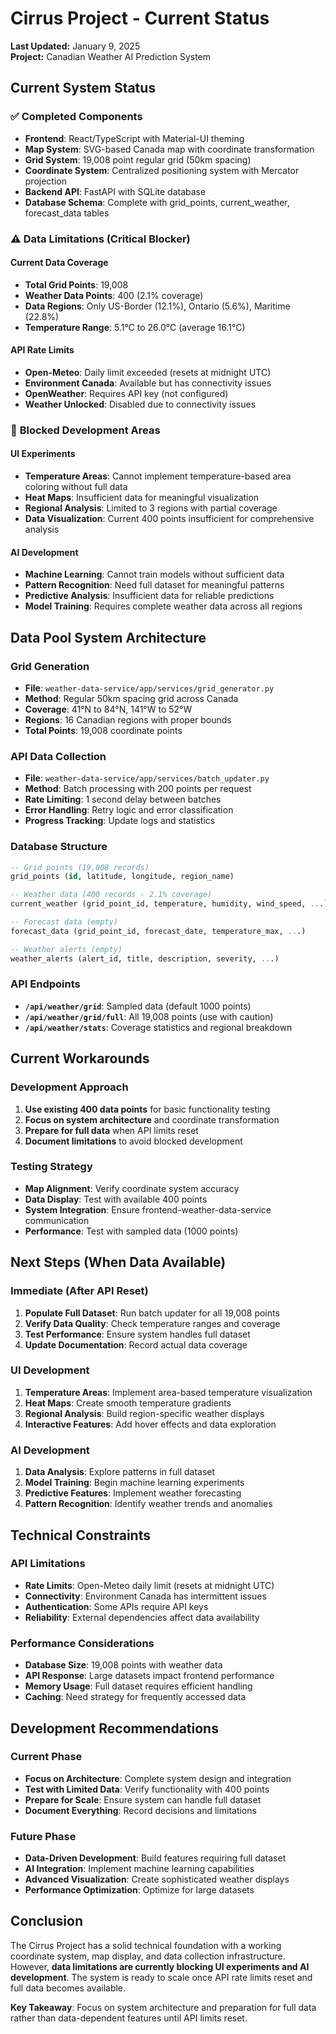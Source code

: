 # Cirrus Project - Current Status

**Last Updated:** January 9, 2025  
**Project:** Canadian Weather AI Prediction System  

## Current System Status

### ✅ **Completed Components**
- **Frontend**: React/TypeScript with Material-UI theming
- **Map System**: SVG-based Canada map with coordinate transformation
- **Grid System**: 19,008 point regular grid (50km spacing)
- **Coordinate System**: Centralized positioning system with Mercator projection
- **Backend API**: FastAPI with SQLite database
- **Database Schema**: Complete with grid_points, current_weather, forecast_data tables

### ⚠️ **Data Limitations (Critical Blocker)**

#### **Current Data Coverage**
- **Total Grid Points**: 19,008
- **Weather Data Points**: 400 (2.1% coverage)
- **Data Regions**: Only US-Border (12.1%), Ontario (5.6%), Maritime (22.8%)
- **Temperature Range**: 5.1°C to 26.0°C (average 16.1°C)

#### **API Rate Limits**
- **Open-Meteo**: Daily limit exceeded (resets at midnight UTC)
- **Environment Canada**: Available but has connectivity issues
- **OpenWeather**: Requires API key (not configured)
- **Weather Unlocked**: Disabled due to connectivity issues

### 🚫 **Blocked Development Areas**

#### **UI Experiments**
- **Temperature Areas**: Cannot implement temperature-based area coloring without full data
- **Heat Maps**: Insufficient data for meaningful visualization
- **Regional Analysis**: Limited to 3 regions with partial coverage
- **Data Visualization**: Current 400 points insufficient for comprehensive analysis

#### **AI Development**
- **Machine Learning**: Cannot train models without sufficient data
- **Pattern Recognition**: Need full dataset for meaningful patterns
- **Predictive Analysis**: Insufficient data for reliable predictions
- **Model Training**: Requires complete weather data across all regions

## Data Pool System Architecture

### **Grid Generation**
- **File**: `weather-data-service/app/services/grid_generator.py`
- **Method**: Regular 50km spacing grid across Canada
- **Coverage**: 41°N to 84°N, 141°W to 52°W
- **Regions**: 16 Canadian regions with proper bounds
- **Total Points**: 19,008 coordinate points

### **API Data Collection**
- **File**: `weather-data-service/app/services/batch_updater.py`
- **Method**: Batch processing with 200 points per request
- **Rate Limiting**: 1 second delay between batches
- **Error Handling**: Retry logic and error classification
- **Progress Tracking**: Update logs and statistics

### **Database Structure**
```sql
-- Grid points (19,008 records)
grid_points (id, latitude, longitude, region_name)

-- Weather data (400 records - 2.1% coverage)
current_weather (grid_point_id, temperature, humidity, wind_speed, ...)

-- Forecast data (empty)
forecast_data (grid_point_id, forecast_date, temperature_max, ...)

-- Weather alerts (empty)
weather_alerts (alert_id, title, description, severity, ...)
```

### **API Endpoints**
- **`/api/weather/grid`**: Sampled data (default 1000 points)
- **`/api/weather/grid/full`**: All 19,008 points (use with caution)
- **`/api/weather/stats`**: Coverage statistics and regional breakdown

## Current Workarounds

### **Development Approach**
1. **Use existing 400 data points** for basic functionality testing
2. **Focus on system architecture** and coordinate transformation
3. **Prepare for full data** when API limits reset
4. **Document limitations** to avoid blocked development

### **Testing Strategy**
- **Map Alignment**: Verify coordinate system accuracy
- **Data Display**: Test with available 400 points
- **System Integration**: Ensure frontend-weather-data-service communication
- **Performance**: Test with sampled data (1000 points)

## Next Steps (When Data Available)

### **Immediate (After API Reset)**
1. **Populate Full Dataset**: Run batch updater for all 19,008 points
2. **Verify Data Quality**: Check temperature ranges and coverage
3. **Test Performance**: Ensure system handles full dataset
4. **Update Documentation**: Record actual data coverage

### **UI Development**
1. **Temperature Areas**: Implement area-based temperature visualization
2. **Heat Maps**: Create smooth temperature gradients
3. **Regional Analysis**: Build region-specific weather displays
4. **Interactive Features**: Add hover effects and data exploration

### **AI Development**
1. **Data Analysis**: Explore patterns in full dataset
2. **Model Training**: Begin machine learning experiments
3. **Predictive Features**: Implement weather forecasting
4. **Pattern Recognition**: Identify weather trends and anomalies

## Technical Constraints

### **API Limitations**
- **Rate Limits**: Open-Meteo daily limit (resets at midnight UTC)
- **Connectivity**: Environment Canada has intermittent issues
- **Authentication**: Some APIs require API keys
- **Reliability**: External dependencies affect data availability

### **Performance Considerations**
- **Database Size**: 19,008 points with weather data
- **API Response**: Large datasets impact frontend performance
- **Memory Usage**: Full dataset requires efficient handling
- **Caching**: Need strategy for frequently accessed data

## Development Recommendations

### **Current Phase**
- **Focus on Architecture**: Complete system design and integration
- **Test with Limited Data**: Verify functionality with 400 points
- **Prepare for Scale**: Ensure system can handle full dataset
- **Document Everything**: Record decisions and limitations

### **Future Phase**
- **Data-Driven Development**: Build features requiring full dataset
- **AI Integration**: Implement machine learning capabilities
- **Advanced Visualization**: Create sophisticated weather displays
- **Performance Optimization**: Optimize for large datasets

## Conclusion

The Cirrus Project has a solid technical foundation with a working coordinate system, map display, and data collection infrastructure. However, **data limitations are currently blocking UI experiments and AI development**. The system is ready to scale once API rate limits reset and full data becomes available.

**Key Takeaway**: Focus on system architecture and preparation for full data rather than data-dependent features until API limits reset.
